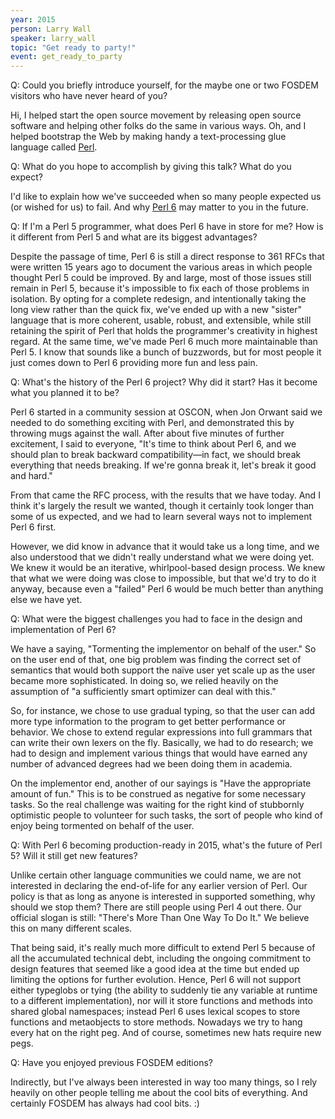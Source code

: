 ```yaml
---
year: 2015
person: Larry Wall 
speaker: larry_wall 
topic: "Get ready to party!"
event: get_ready_to_party
---
```


Q: Could you briefly introduce yourself, for the maybe one or two
FOSDEM visitors who have never heard of you?

Hi, I helped start the open source movement by releasing open source software
and helping other folks do the same in various ways.  Oh, and I helped
bootstrap the Web by making handy a text-processing glue language called [Perl](https://www.perl.org/).

Q: What do you hope to accomplish by giving this talk? What do you expect?

I'd like to explain how we've succeeded when so many people expected us
(or wished for us) to fail.  And why [Perl 6](http://www.perl6.org/) may matter to you in the future.

Q: If I'm a Perl 5 programmer, what does Perl 6 have in store for me?
How is it different from Perl 5 and what are its biggest advantages?

Despite the passage of time, Perl 6 is still a direct response to 361
RFCs that were written 15 years ago to document the various areas in
which people thought Perl 5 could be improved.  By and large, most of
those issues still remain in Perl 5, because it's impossible to fix each
of those problems in isolation.  By opting for a complete redesign,
and intentionally taking the long view rather than the quick fix,
we've ended up with a new "sister" language that is more coherent, usable, robust,
and extensible, while still retaining the spirit of Perl that holds the
programmer's creativity in highest regard.  At the same time, we've made
Perl 6 much more maintainable than Perl 5.  I know that sounds like a
bunch of buzzwords, but for most people it just comes down to Perl 6
providing more fun and less pain.

Q: What's the history of the Perl 6 project? Why did it start? Has it
become what you planned it to be?

Perl 6 started in a community session at OSCON, when Jon Orwant said
we needed to do something exciting with Perl, and demonstrated this by
throwing mugs against the wall.  After about five minutes of further
excitement, I said to everyone, "It's time to think about Perl 6, and we
should plan to break backward compatibility—in fact, we should break
everything that needs breaking.  If we're gonna break it, let's break it
good and hard."

From that came the RFC process, with the results that we have today.
And I think it's largely the result we wanted, though it certainly
took longer than some of us expected, and we had to learn several ways
not to implement Perl 6 first.

However, we did know in advance that it would take us a long time, and
we also understood that we didn't really understand what we were doing yet.
We knew it would be an iterative, whirlpool-based design process.  We knew
that what we were doing was close to impossible, but that we'd try to
do it anyway, because even a "failed" Perl 6 would be much better than
anything else we have yet.

Q: What were the biggest challenges you had to face in the design and
implementation of Perl 6?

We have a saying, "Tormenting the implementor on behalf of the user."
So on the user end of that, one big problem was finding the correct set
of semantics that would both support the naïve user yet scale up as
the user became more sophisticated.  In doing so, we relied heavily on
the assumption of "a sufficiently smart optimizer can deal with this."

So, for instance, we chose to use gradual typing, so that the user can
add more type information to the program to get better performance or
behavior.  We chose to extend regular expressions into full grammars
that can write their own lexers on the fly.  Basically, we had to do
research; we had to design and implement various things that would have
earned any number of advanced degrees had we been doing them in academia.

On the implementor end, another of our sayings is "Have the appropriate
amount of fun."  This is to be construed as negative for some necessary
tasks.  So the real challenge was waiting for the right kind of stubbornly
optimistic people to volunteer for such tasks, the sort of people who
kind of enjoy being tormented on behalf of the user.

Q: With Perl 6 becoming production-ready in 2015, what's the future
of Perl 5? Will it still get new features?

Unlike certain other language communities we could name, we are not
interested in declaring the end-of-life for any earlier version of Perl.
Our policy is that as long as anyone is interested in supported something,
why should we stop them?  There are still people using Perl 4 out there.
Our official slogan is still: "There's More Than One Way To Do It."
We believe this on many different scales.

That being said, it's really much more difficult to extend Perl 5
because of all the accumulated technical debt, including the ongoing
commitment to design features that seemed like a good idea at the time
but ended up limiting the options for further evolution. Hence, Perl 6 will not support either typeglobs or tying (the ability to suddenly tie any variable at runtime to a different implementation), nor will it store functions and methods into shared global namespaces; instead Perl 6 uses lexical scopes to store functions and metaobjects to store methods.  Nowadays we try to hang every hat on the right peg.  And of course, sometimes new hats require new pegs.

Q: Have you enjoyed previous FOSDEM editions?

Indirectly, but I've always been interested in way too many things, so I
rely heavily on other people telling me about the cool bits of everything.
And certainly FOSDEM has always had cool bits.  :)

